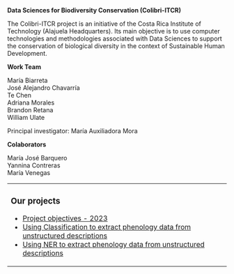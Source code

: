 <table>
  <tr>    
<b>Data Sciences for Biodiversity Conservation (Colibri-ITCR)</b>
    
  The Colibri-ITCR project is an initiative of the Costa Rica Institute of Technology (Alajuela Headquarters). Its main objective is to use computer technologies and methodologies associated with Data Sciences to support the conservation of biological diversity in the context of Sustainable Human Development.
  </tr>    

  
  <tr>    
    <td valign="top">

### Our projects
<!-- inicio de repositorios -->
* [Project objectives - 2023](https://github.com/colibri-itcr/Proyecto-2023/blob/main/README.md)
* [Using Classification to extract phenology data from unstructured descriptions](https://github.com/colibri-itcr/EBV-phenology-classification)
* [Using NER to extract phenology data from unstructured descriptions](https://github.com/colibri-itcr/EBV-phenology-NER)
<!-- fin de repositorios-->
</td>
<tr>    
<b>Work Team</b>

María Biarreta<br>
José Alejandro Chavarría<br>
Te Chen<br>
Adriana Morales<br>
Brandon Retana<br>
William Ulate<br>

Principal investigator: María Auxiliadora Mora
  </tr>    
  
<b>Colaborators</b>

María José Barquero<br>
Yannina Contreras<br>
María Venegas<br>   
    
</tr></table>

<!--
![Contador](https://profile-counter.glitch.me/{colibri-itcr}/count.svg)

<img align="right" height="15" src="https://profile-counter.glitch.me/{colibri-itcr}/count.svg">
-->


<!--
**colibri-itcr/colibri-itcr** is a ✨ _special_ ✨ repository because its `README.md` (this file) appears on your GitHub profile.

Here are some ideas to get you started:

- 🔭 I’m currently working on ...
- 🌱 I’m currently learning ...
- 👯 I’m looking to collaborate on ...
- 🤔 I’m looking for help with ...
- 💬 Ask me about ...
- 📫 How to reach me: ...
- 😄 Pronouns: ...
- ⚡ Fun fact: ...
-->
